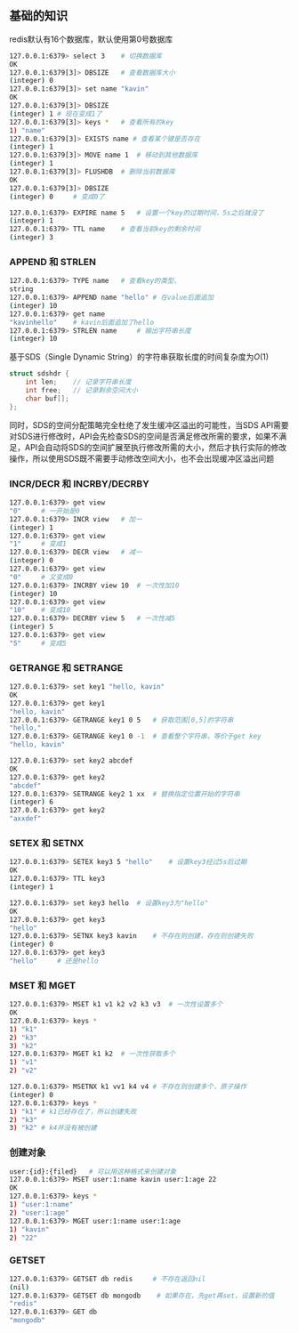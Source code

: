 ## 基础的知识

redis默认有16个数据库，默认使用第0号数据库

```bash
127.0.0.1:6379> select 3    # 切换数据库
OK
127.0.0.1:6379[3]> DBSIZE   # 查看数据库大小
(integer) 0
127.0.0.1:6379[3]> set name "kavin"
OK
127.0.0.1:6379[3]> DBSIZE
(integer) 1 # 现在变成1了
127.0.0.1:6379[3]> keys *   # 查看所有的key
1) "name"
127.0.0.1:6379[3]> EXISTS name # 查看某个键是否存在
(integer) 1
127.0.0.1:6379[3]> MOVE name 1  # 移动到其他数据库
(integer) 1
127.0.0.1:6379[3]> FLUSHDB  # 删除当前数据库
OK
127.0.0.1:6379[3]> DBSIZE
(integer) 0     # 变成0了
```

```bash
127.0.0.1:6379> EXPIRE name 5   # 设置一个key的过期时间，5s之后就没了
(integer) 1
127.0.0.1:6379> TTL name    # 查看当前key的剩余时间
(integer) 3
```

### APPEND 和 STRLEN

```bash
127.0.0.1:6379> TYPE name   # 查看key的类型、
string
127.0.0.1:6379> APPEND name "hello" # 在value后面追加
(integer) 10
127.0.0.1:6379> get name
"kavinhello"    # kavin后面追加了hello
127.0.0.1:6379> STRLEN name     # 输出字符串长度
(integer) 10
```

基于SDS（Single Dynamic String）的字符串获取长度的时间复杂度为$O(1)$

```cpp
struct sdshdr {
    int len;    // 记录字符串长度
    int free;   // 记录剩余空间大小
    char buf[];
};
```

同时，SDS的空间分配策略完全杜绝了发生缓冲区溢出的可能性，当SDS API需要对SDS进行修改时，API会先检查SDS的空间是否满足修改所需的要求，如果不满足，API会自动将SDS的空间扩展至执行修改所需的大小，然后才执行实际的修改操作，所以使用SDS既不需要手动修改空间大小，也不会出现缓冲区溢出问题

### INCR/DECR 和 INCRBY/DECRBY

```bash
127.0.0.1:6379> get view 
"0"     # 一开始是0
127.0.0.1:6379> INCR view   # 加一
(integer) 1
127.0.0.1:6379> get view
"1"     # 变成1
127.0.0.1:6379> DECR view   # 减一
(integer) 0
127.0.0.1:6379> get view
"0"     # 又变成0
127.0.0.1:6379> INCRBY view 10  # 一次性加10
(integer) 10
127.0.0.1:6379> get view
"10"    # 变成10
127.0.0.1:6379> DECRBY view 5   # 一次性减5
(integer) 5
127.0.0.1:6379> get view
"5"     # 变成5
```

### GETRANGE 和 SETRANGE

```bash
127.0.0.1:6379> set key1 "hello, kavin"
OK
127.0.0.1:6379> get key1
"hello, kavin"
127.0.0.1:6379> GETRANGE key1 0 5   # 获取范围[0,5]的字符串
"hello,"
127.0.0.1:6379> GETRANGE key1 0 -1  # 查看整个字符串，等价于get key
"hello, kavin"

127.0.0.1:6379> set key2 abcdef
OK
127.0.0.1:6379> get key2
"abcdef"
127.0.0.1:6379> SETRANGE key2 1 xx  # 替换指定位置开始的字符串
(integer) 6
127.0.0.1:6379> get key2
"axxdef"
```

### SETEX 和 SETNX

```bash
127.0.0.1:6379> SETEX key3 5 "hello"    # 设置key3经过5s后过期
OK
127.0.0.1:6379> TTL key3
(integer) 1

127.0.0.1:6379> set key3 hello  # 设置key3为"hello"
OK
127.0.0.1:6379> get key3
"hello"
127.0.0.1:6379> SETNX key3 kavin    # 不存在则创建，存在则创建失败
(integer) 0
127.0.0.1:6379> get key3
"hello"     # 还是hello
```

### MSET 和 MGET

```bash
127.0.0.1:6379> MSET k1 v1 k2 v2 k3 v3  # 一次性设置多个  
OK
127.0.0.1:6379> keys *
1) "k1"
2) "k3"
3) "k2"
127.0.0.1:6379> MGET k1 k2  # 一次性获取多个
1) "v1"
2) "v2"

127.0.0.1:6379> MSETNX k1 vv1 k4 v4 # 不存在则创建多个，原子操作
(integer) 0
127.0.0.1:6379> keys *
1) "k1" # k1已经存在了，所以创建失败
2) "k3"
3) "k2" # k4并没有被创建
```

### 创建对象

```bash
user:{id}:{filed}   # 可以用这种格式来创建对象
127.0.0.1:6379> MSET user:1:name kavin user:1:age 22
OK
127.0.0.1:6379> keys *
1) "user:1:name"
2) "user:1:age"
127.0.0.1:6379> MGET user:1:name user:1:age
1) "kavin"
2) "22"
```

### GETSET

```bash
127.0.0.1:6379> GETSET db redis     # 不存在返回nil
(nil)
127.0.0.1:6379> GETSET db mongodb    # 如果存在，先get再set，设置新的值
"redis"
127.0.0.1:6379> GET db
"mongodb"
```